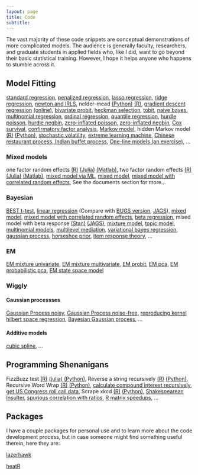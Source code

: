 ```yaml
---
layout: page
title: Code
subtitle:
---
```


The vast majority of these code snippets are conceptual demonstrations of more complicated models. The audience is generally faculty, researchers, and graduate students in applied fields who, like I did, want to go beyond their basic statistical training.  However, I hope it helps anyone who happens to stumble across it.


## Model Fitting

[standard regression](https://github.com/m-clark/Miscellaneous-R-Code/blob/master/ModelFitting/standardlm.R), 
[penalized regression](https://github.com/m-clark/Miscellaneous-R-Code/blob/master/ModelFitting/penalizedML.R), 
[lasso regression](https://github.com/m-clark/Miscellaneous-R-Code/blob/master/ModelFitting/lasso.R),
[ridge regression](https://github.com/m-clark/Miscellaneous-R-Code/blob/master/ModelFitting/ridge.R),
[newton and IRLS](https://github.com/m-clark/Miscellaneous-R-Code/blob/master/ModelFitting/newton_irls.R),
nelder-mead [(Python)](https://github.com/m-clark/Miscellaneous-R-Code/blob/master/ModelFitting/nelder_mead.py) [(R)](https://github.com/m-clark/Miscellaneous-R-Code/blob/master/ModelFitting/nelder_mead.R),
[gradient descent regression](https://github.com/m-clark/Miscellaneous-R-Code/blob/master/ModelFitting/lm_gradientdescent.R) [(online)](https://github.com/m-clark/Miscellaneous-R-Code/blob/master/ModelFitting/stochastic_gradientdescent.R), 
[bivariate probit](https://github.com/m-clark/Miscellaneous-R-Code/blob/master/ModelFitting/bivariateProbit.R),
[heckman selection](https://github.com/m-clark/Miscellaneous-R-Code/blob/master/ModelFitting/heckman_selection.R),
[tobit](https://github.com/m-clark/Miscellaneous-R-Code/blob/master/ModelFitting/tobit.R),
[naive bayes](https://github.com/m-clark/Miscellaneous-R-Code/blob/master/ModelFitting/naivebayes.R),
[multinomial regression](https://github.com/m-clark/Miscellaneous-R-Code/blob/master/ModelFitting/multinomial.R),
[ordinal regression](https://github.com/m-clark/Miscellaneous-R-Code/blob/master/ModelFitting/ordinal_regression.R),
[quantile regression](http://htmlpreview.github.io/?https://github.com/m-clark/Miscellaneous-R-Code/blob/master/ModelFitting/quantileRegression.html),
[hurdle poisson](https://github.com/m-clark/Miscellaneous-R-Code/blob/master/ModelFitting/hurdle.R), 
[hurdle negbin](https://github.com/m-clark/Miscellaneous-R-Code/blob/master/ModelFitting/hurdle.R), 
[zero-inflated poisson](https://github.com/m-clark/Miscellaneous-R-Code/blob/master/ModelFitting/poiszeroinfl.R), 
[zero-inflated negbin](https://github.com/m-clark/Miscellaneous-R-Code/blob/master/ModelFitting/NBzeroinfl.R), 
[Cox survival](https://github.com/m-clark/Miscellaneous-R-Code/blob/master/ModelFitting/survivalCox.R),
[confirmatory factor analysis](https://github.com/m-clark/Miscellaneous-R-Code/blob/master/ModelFitting/cfa_ml.R),
[Markov model](https://github.com/m-clark/Miscellaneous-R-Code/blob/master/ModelFitting/markov_model.R),
hidden Markov model [(R)](https://github.com/m-clark/Miscellaneous-R-Code/blob/master/ModelFitting/hmm_viterbi.R)
[(Python)](https://github.com/m-clark/Miscellaneous-R-Code/blob/master/ModelFitting/hmm_viterbi.py),
[stochastic volatility](https://github.com/m-clark/Miscellaneous-R-Code/blob/master/ModelFitting/stochasticVolatility.R),
[extreme learning machine](https://github.com/m-clark/Miscellaneous-R-Code/blob/master/ModelFitting/elm.R),
[Chinese restaurant process, Indian buffet process](https://github.com/m-clark/Miscellaneous-R-Code/blob/master/ModelFitting/crp.R),
[One-line models (an exercise)](https://github.com/m-clark/Miscellaneous-R-Code/blob/master/ModelFitting/one_line_models.R), ...


### Mixed models

one factor random effects [(R)](https://github.com/m-clark/Miscellaneous-R-Code/blob/master/ModelFitting/onefactorRE.R) 
[(Julia)](https://github.com/m-clark/Miscellaneous-R-Code/blob/master/ModelFitting/onefactorRE.jl) 
[(Matlab)](https://github.com/m-clark/Miscellaneous-R-Code/blob/master/ModelFitting/onefactorRE.m), 
two factor random effects [(R)](https://github.com/m-clark/Miscellaneous-R-Code/blob/master/ModelFitting/twofactorRE.R) 
[(Julia)](https://github.com/m-clark/Miscellaneous-R-Code/blob/master/ModelFitting/twofactorRE.jl) 
[(Matlab)](https://github.com/m-clark/Miscellaneous-R-Code/blob/master/ModelFitting/twofactorRE.m),
[mixed model via ML](https://m-clark.github.io/docs/mixedModels/mixedModelML.html),
[mixed model](https://github.com/m-clark/Miscellaneous-R-Code/blob/master/ModelFitting/Bayesian/rstan_MixedModelSleepstudy.R), 
[mixed model with correlated random effects](https://github.com/m-clark/Miscellaneous-R-Code/blob/master/ModelFitting/Bayesian/rstan_MixedModelSleepstudy_withREcorrelation.R), See the documents section for more...


### Bayesian

[BEST t-test](https://github.com/m-clark/Miscellaneous-R-Code/blob/master/ModelFitting/Bayesian/rstant_testBEST.R),
[linear regression](https://github.com/m-clark/Miscellaneous-R-Code/blob/master/ModelFitting/Bayesian/rstan_linregwithprior.R)
(Compare with [BUGS version](https://github.com/m-clark/Miscellaneous-R-Code/blob/master/ModelFitting/Bayesian/bugs_linreg.R), [JAGS](https://github.com/m-clark/Miscellaneous-R-Code/blob/master/ModelFitting/Bayesian/jags_linreg.R)),
[mixed model](https://github.com/m-clark/Miscellaneous-R-Code/blob/master/ModelFitting/Bayesian/rstan_MixedModelSleepstudy.R), 
[mixed model with correlated random effects](https://github.com/m-clark/Miscellaneous-R-Code/blob/master/ModelFitting/Bayesian/rstan_MixedModelSleepstudy_withREcorrelation.R), 
[beta regression](https://github.com/m-clark/Miscellaneous-R-Code/blob/master/ModelFitting/Bayesian/rstanBetaRegression.R),
mixed model with beta response [(Stan)](https://github.com/m-clark/Miscellaneous-R-Code/blob/master/ModelFitting/Bayesian/rstan_MixedModelBetaRegression.R) [(JAGS)](https://github.com/m-clark/Miscellaneous-R-Code/blob/master/ModelFitting/Bayesian/jags_MixedModelBetaRegression.R),
[mixture model](https://github.com/m-clark/Miscellaneous-R-Code/blob/master/ModelFitting/Bayesian/rstan_MixtureModel.R),
[topic model](https://github.com/m-clark/Miscellaneous-R-Code/blob/master/ModelFitting/Bayesian/topicModelgibbs.R),
[multinomial models](https://github.com/m-clark/Miscellaneous-R-Code/blob/master/ModelFitting/Bayesian/multinomial),
[multilevel mediation](https://github.com/m-clark/Miscellaneous-R-Code/blob/master/ModelFitting/Bayesian/rstan_multilevelMediation.R), 
[variational bayes regression](https://github.com/m-clark/Miscellaneous-R-Code/blob/master/ModelFitting/Bayesian/variationalBayesRegression.Rmd), 
[gaussian process](https://github.com/m-clark/Miscellaneous-R-Code/blob/master/ModelFitting//gp%20Examples/gaussianProcessStan.Rmd),
[horseshoe prior](https://github.com/m-clark/Miscellaneous-R-Code/blob/master/ModelFitting/Bayesian/horseshoe/README.md), 
[item response theory](https://github.com/m-clark/Miscellaneous-R-Code/blob/master/ModelFitting/Bayesian/StanBugsJags/IRT_models), ...


### EM

[EM mixture univariate](https://github.com/m-clark/Miscellaneous-R-Code/blob/master/ModelFitting/EM%20Examples/EM%20Mixture.R),
[EM mixture multivariate](https://github.com/m-clark/Miscellaneous-R-Code/blob/master/ModelFitting/EM%20Examples/EM%20Mixture%20MV.R),
[EM probit](https://github.com/m-clark/Miscellaneous-R-Code/blob/master/ModelFitting/EM%20Examples/EM%20algorithm%20for%20probit%20example.R),
[EM pca](https://github.com/m-clark/Miscellaneous-R-Code/blob/master/ModelFitting/EM%20Examples/EM%20for%20pca.R),
[EM probabilistic pca](https://github.com/m-clark/Miscellaneous-R-Code/blob/master/ModelFitting/EM%20Examples/EM%20algorithm%20for%20ppca.R),
[EM state space model](https://github.com/m-clark/Miscellaneous-R-Code/blob/master/ModelFitting/EM%20Examples/EM%20for%20state%20space%20unobserved%20components.R)

### Wiggly

#### Gaussian processses

[Gaussian Process noisy](https://github.com/m-clark/Miscellaneous-R-Code/blob/master/ModelFitting/gp%20Examples/gaussianprocessNoisy.R),
[Gaussian Process noise-free](https://github.com/m-clark/Miscellaneous-R-Code/blob/master/ModelFitting/gp%20Examples/gaussianprocessNoiseFree.R), 
[reproducing kernel hilbert space regression](https://github.com/m-clark/Miscellaneous-R-Code/blob/master/ModelFitting/RKHSReg/RKHSReg.md),
[Bayesian Gaussian process](https://github.com/m-clark/Miscellaneous-R-Code/blob/master/ModelFitting//gp%20Examples/gaussianProcessStan.Rmd), ...

#### Additive models

[cubic spline](https://github.com/m-clark/Miscellaneous-R-Code/blob/master/ModelFitting/cubicsplines.R), ...


## Programming Shenanigans


FizzBuzz test [(R)](https://github.com/m-clark/Miscellaneous-R-Code/blob/master/Other/fizzbuzz.R) [(julia)](https://github.com/m-clark/Miscellaneous-R-Code/blob/master/Other/fizzbuzz.jl) [(Python)](https://github.com/m-clark/Miscellaneous-R-Code/blob/master/Other/fizzbuzz.py),
Reverse a string recursively [(R)](https://github.com/m-clark/Miscellaneous-R-Code/blob/master/Other/Programming_Shenanigans/stringReverseRecursively.R) [(Python)](https://github.com/m-clark/Miscellaneous-R-Code/blob/master/Other/Programming_Shenanigans/stringReverseRecursively.py),
Recursive Word Wrap [(R)](https://github.com/m-clark/Miscellaneous-R-Code/blob/master/Other/Programming_Shenanigans/wordWrap.R) [(Python)](https://github.com/m-clark/Miscellaneous-R-Code/blob/master/Other/Programming_Shenanigans/wordWrap.py),
[calculate compound interest recursively](https://github.com/m-clark/Miscellaneous-R-Code/blob/master/Other/Programming_Shenanigans/compound.R),
[get US Congress roll call data](https://github.com/m-clark/Miscellaneous-R-Code/blob/master/Other/getRollCall.R),
Scrape xkcd [(R)](https://github.com/m-clark/Miscellaneous-R-Code/blob/master/Other/xkcdscrape.R) [(Python)](https://github.com/m-clark/Miscellaneous-R-Code/blob/master/Other/xkcdscrape.py), 
[Shakespearean Insulter](https://github.com/m-clark/Miscellaneous-R-Code/blob/master/Other/shakespeareanInsulter.R), 
[spurious correlation with ratios](https://github.com/m-clark/Miscellaneous-R-Code/blob/master/Other/spuriousCorrelationwithRatios.R),
[R matrix speedups](https://github.com/m-clark/Miscellaneous-R-Code/blob/master/Other/Programming_Shenanigans/matrixOperations.md), ...


## Packages

I have a couple packages for personal use and to learn more about the code development process, but in case someone might find something useful therein, here they are:

[lazerhawk](https://github.com/m-clark/lazerhawk)

[heatR](https://github.com/m-clark/heatR)
